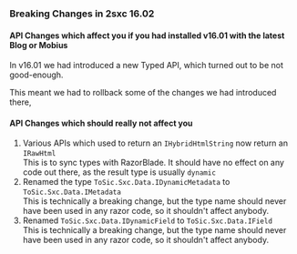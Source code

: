 
### Breaking Changes in 2sxc 16.02

#### API Changes which affect you if you had installed v16.01 with the latest Blog or Mobius

In v16.01 we had introduced a new Typed API, which turned out to be not good-enough.

This meant we had to rollback some of the changes we had introduced there, 


#### API Changes which should really not affect you

1. Various APIs which used to return an `IHybridHtmlString` now return an `IRawHtml`  
    This is to sync types with RazorBlade. It should have no effect on any code out there, as the result type is usually `dynamic`
1. Renamed the type `ToSic.Sxc.Data.IDynamicMetadata` to `ToSic.Sxc.Data.IMetadata`  
    This is technically a breaking change, but the type name should never have been used in any razor code, so it shouldn't affect anybody.
1. Renamed `ToSic.Sxc.Data.IDynamicField` to `ToSic.Sxc.Data.IField`  
    This is technically a breaking change, but the type name should never have been used in any razor code, so it shouldn't affect anybody.
